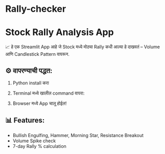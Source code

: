 # Rally-checker
# Stock Rally Analysis App

📈 हे एक Streamlit App आहे जे Stock मध्ये मोठ्या Rally कधी आल्या हे दाखवतं – Volume आणि Candlestick Pattern वापरून.

## ⚙️ वापरण्याची पद्धत:

1. Python install करा
2. Terminal मध्ये खालील command वापरा:

3. Browser मध्ये App चालू होईल!

## 📊 Features:
- Bullish Engulfing, Hammer, Morning Star, Resistance Breakout
- Volume Spike check
- 7-day Rally % calculation

